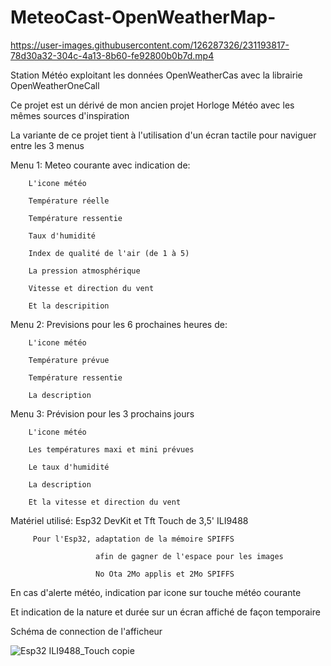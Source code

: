 # MeteoCast-OpenWeatherMap-

https://user-images.githubusercontent.com/126287326/231193817-78d30a32-304c-4a13-8b60-fe92800b0b7d.mp4

Station Météo exploitant les données OpenWeatherCas avec la librairie OpenWeatherOneCall

Ce projet est un dérivé de mon ancien projet Horloge Météo avec les mêmes sources d'inspiration

La variante de ce projet tient à l'utilisation d'un écran tactile pour naviguer entre les 3 menus

Menu 1: Meteo courante avec indication de:
 
        L'icone météo

        Température réelle
     
        Température ressentie
       
        Taux d'humidité
   
        Index de qualité de l'air (de 1 à 5)
     
        La pression atmosphérique
     
        Vitesse et direction du vent 
        
        Et la descripition
 
        
Menu 2: Previsions pour les 6 prochaines heures de: 

        L'icone météo 
        
        Température prévue 
        
        Température ressentie 
        
        La description 
        
        
Menu 3: Prévision pour les 3 prochains jours 

        L'icone météo 
        
        Les températures maxi et mini prévues 
        
        Le taux d'humidité 
        
        La description 
        
        Et la vitesse et direction du vent 
        
         
Matériel utilisé: Esp32 DevKit et Tft Touch de 3,5' ILI9488 

         Pour l'Esp32, adaptation de la mémoire SPIFFS 
         
                       afin de gagner de l'espace pour les images 
                       
                       No Ota 2Mo applis et 2Mo SPIFFS 
                       
 
En cas d'alerte météo, indication par icone sur touche météo courante

Et indication de la nature et durée sur un écran affiché de façon temporaire 
 
 
 
Schéma de connection de l'afficheur  


![Esp32 ILI9488_Touch copie](https://user-images.githubusercontent.com/126287326/231236152-1e4a359f-b6f9-4e60-970b-76f13b8d5a03.jpg)

        
        

